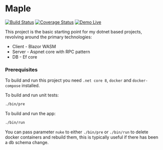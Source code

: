 Maple
=====
[![Build Status](https://github.com/0xor1/maple/actions/workflows/build.yml/badge.svg)](https://github.com/0xor1/maple/actions/workflows/build.yml)
[![Coverage Status](https://coveralls.io/repos/github/0xor1/maple/badge.svg)](https://coveralls.io/github/0xor1/maple)
[![Demo Live](https://img.shields.io/badge/demo-live-4ec820)](https://maple.dans-demos.com)

This project is the basic starting point for my dotnet based projects, 
revolving around the primary technologies:

* Client - Blazor WASM
* Server - Aspnet core with RPC pattern
* DB - Ef core

### Prerequisites

To build and run this project you need `.net core 8`, `docker` and `docker-compose` installed.

To build and run unit tests:
```bash
./bin/pre
```
To build and run the app:
```bash
./bin/run
```
You can pass parameter `nuke` to either `./bin/pre` or `./bin/run` to delete
docker containers and rebuild them, this is typically useful if there has been a db schema change.